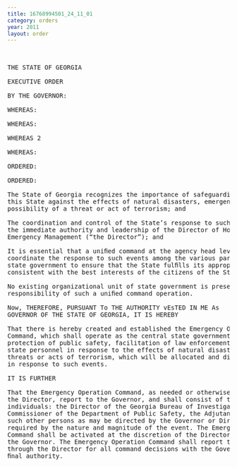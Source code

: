 ```yaml
---
title: 16768994501_24_11_01
category: orders
year: 2011
layout: order
---
```


<pre> 

THE STATE OF GEORGIA

EXECUTIVE ORDER

BY THE GOVERNOR:

WHEREAS:

WHEREAS:

WHEREAS 2

WHEREAS:

ORDERED:

ORDERED:

The State of Georgia recognizes the importance of safeguarding the citizens of
this State against the effects of natural disasters, emergencies, and the
possibility of a threat or act of terrorism; and

The coordination and control of the State’s response to such events falls under
the immediate authority and leadership of the Director of Homeland Security and
Emergency Management (“the Director”); and

It is essential that a uniﬁed command at the agency head level be established to
coordinate the response to such events among the various participating units of
state government to ensure that the State fulﬁlls its appropriate role in a manner
consistent with the best interests of the citizens of the State of Georgia; and

No existing organizational unit of state government is presently charged with the
responsibility of such a uniﬁed command operation.

Now, THEREFORE, PURSUANT To THE AUTHORITY vEsTED IN ME As
GOVERNOR OF THE STATE OF GEORGIA, IT IS HEREBY

That there is hereby created and established the Emergency Operation
Command, which shall operate as the central state governmental ofﬁce for the
protection of public safety, facilitation of law enforcement and coordination of
state personnel in response to the effects of natural disasters, emergencies, and
threats or acts of terrorism, which will be allocated and dispatched as necessary
in response to such events.

IT IS FURTHER

That the Emergency Operation Command, as needed or otherwise required by
the Director, report to the Governor, and shall consist of the following
individuals: the Director of the Georgia Bureau of Investigation, the
Commissioner of the Department of Public Safety, the Adjutant General, and
such other persons as may be directed by the Governor or Director and as may be
required by the nature and magnitude of the event. The Emergency Operation
Command shall be activated at the discretion of the Director in consultation with
the Governor. The Emergency Operation Command shall report to the Governor
through the Director for all command decisions with the Governor having the
ﬁnal authority.

</pre>
